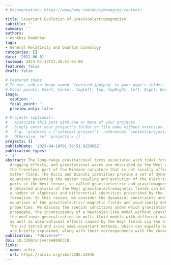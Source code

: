 ```yaml
---
# Documentation: https://wowchemy.com/docs/managing-content/

title: Covariant Evolution of Gravitoelectromagnetism
subtitle: ''
summary: ''
authors:
- Ashkbiz Danehkar
tags:
- General Relativity and Quantum Cosmology
categories: []
date: '2022-06-01'
lastmod: 2023-04-13T21:38:51-04:00
featured: false
draft: false

# Featured image
# To use, add an image named `featured.jpg/png` to your page's folder.
# Focal points: Smart, Center, TopLeft, Top, TopRight, Left, Right, BottomLeft, Bottom, BottomRight.
image:
  caption: ''
  focal_point: ''
  preview_only: false

# Projects (optional).
#   Associate this post with one or more of your projects.
#   Simply enter your project's folder or file name without extension.
#   E.g. `projects = ["internal-project"]` references `content/project/deep-learning/index.md`.
#   Otherwise, set `projects = []`.
projects: []
publishDate: '2023-04-14T01:38:51.825956Z'
publication_types:
- '2'
abstract: The long-range gravitational terms associated with tidal forces, frame-
  dragging effects, and gravitational waves are described by the Weyl conformal tensor,
  the traceless part of the Riemann curvature that is not locally affected by the
  matter field. The Ricci and Bianchi identities provide a set of dynamical and kinematic
  equations governing the matter coupling and evolution of the electric and magnetic
  parts of the Weyl tensor, so-called gravitoelectric and gravitomagnetic fields.
  A detailed analysis of the Weyl gravitoelectromagnetic fields can be conducted using
  a number of algebraic and differential identities prescribed by the 1+3 covariant
  formalism. In this review, we consider the dynamical constraints and propagation
  equations of the gravitoelectric/-magnetic fields and covariantly debate their analytic
  properties. We discuss the special conditions under which gravitational waves can
  propagate, the inconsistency of a Newtonian-like model without gravitomagnetism,
  the nonlinear generalization to multi-fluid models with different matter species,
  as well as observational effects caused by the Weyl fields via the kinematic quantities.
  The 1+3 tetrad and 1+1+2 semi-covariant methods, which can equally be used for gravitoelectromagnetism,
  are briefly explained, along with their correspondence with the covariant formulations.
publication: '*Universe*'
doi: 10.3390/universe8060318
links:
- name: arXiv
  url: https://arxiv.org/abs/2206.13946
---
```

